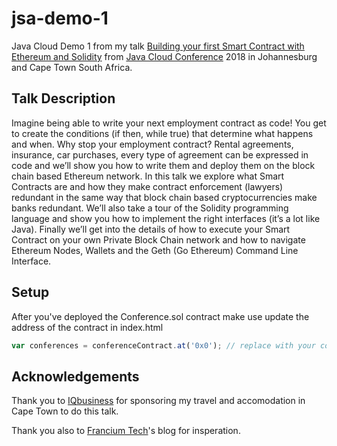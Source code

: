 # jsa-demo-1
Java Cloud Demo 1 from my talk [Building your first Smart Contract with Ethereum and Solidity](http://j-sa.co/personnel/gerard-de-jong/) from [Java Cloud Conference](http://j-sa.co) 2018 in Johannesburg and Cape Town South Africa.

## Talk Description

Imagine being able to write your next employment contract as code! You get to create the conditions (if then, while true) that determine what happens and when. Why stop your employment contract? Rental agreements, insurance, car purchases, every type of agreement can be expressed in code and we’ll show you how to write them and deploy them on the block chain based Ethereum network. In this talk we explore what Smart Contracts are and how they make contract enforcement (lawyers) redundant in the same way that block chain based cryptocurrencies make banks redundant. We’ll also take a tour of the Solidity programming language and show you how to implement the right interfaces (it’s a lot like Java). Finally we’ll get into the details of how to execute your Smart Contract on your own Private Block Chain network and how to navigate Ethereum Nodes, Wallets and the Geth (Go Ethereum) Command Line Interface.

## Setup 

After you've deployed the Conference.sol contract make use update the address of the contract in index.html

```javascript
var conferences = conferenceContract.at('0x0'); // replace with your contract address
```

## Acknowledgements

Thank you to [IQbusiness](http://www.iqbusiness.net) for sponsoring my travel and accomodation in Cape Town to do this talk.

Thank you also to [Francium Tech](https://blog.francium.tech/)'s blog for insperation.
